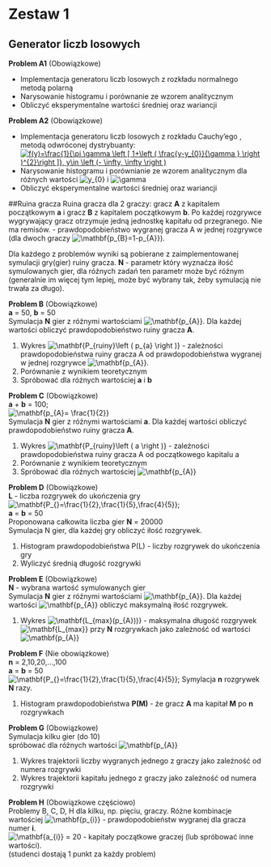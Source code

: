 # Zestaw 1
## Generator liczb losowych
**Problem A1** (Obowiązkowe)
* Implementacja generatoru liczb losowych z rozkładu normalnego  metodą polarną
* Narysowanie histogramu i porównanie ze wzorem analitycznym
* Obliczyć eksperymentalne wartości średniej oraz wariancji

**Problem A2** (Obowiązkowe)
* Implementacja generatoru liczb losowych z rozkładu Cauchy’ego , metodą odwróconej dystrybuanty:
<a href="https://www.codecogs.com/eqnedit.php?latex=f(y)=\frac{1}{\pi&space;\gamma&space;\left&space;[&space;1&plus;\left&space;(&space;\frac{y-y_{0}}{\gamma&space;}&space;\right&space;)^{2}\right&space;]},&space;y\in&space;\left&space;(-&space;\infty,&space;\infty&space;\right&space;)" target="_blank"><img src="https://latex.codecogs.com/gif.latex?f(y)=\frac{1}{\pi&space;\gamma&space;\left&space;[&space;1&plus;\left&space;(&space;\frac{y-y_{0}}{\gamma&space;}&space;\right&space;)^{2}\right&space;]},&space;y\in&space;\left&space;(-&space;\infty,&space;\infty&space;\right&space;)" title="f(y)=\frac{1}{\pi \gamma \left [ 1+\left ( \frac{y-y_{0}}{\gamma } \right )^{2}\right ]}, y\in \left (- \infty, \infty \right )" /></a>
* Narysowanie histogramu i porównianie ze wzorem analitycznym dla różnych wartości <img src="https://latex.codecogs.com/gif.latex?y_{0}" title="y_{0}" /> i <img src="https://latex.codecogs.com/gif.latex?\gamma" title="\gamma" /> 
* Obliczyć eksperymentalne wartości średniej oraz wariancji

##Ruina gracza
Ruina gracza dla 2 graczy: gracz **A** z kapitalem początkowym **a** i gracz **B** z kapitalem początkowym **b**. Po każdej rozgrywce wygrywający gracz otrzymuje jedną jednostkę kapitału od przegranego. Nie ma remisów.  - prawdopodobieństwo wygranej gracza A w jednej rozgrywce (dla dwoch graczy <img src="https://latex.codecogs.com/gif.latex?\mathbf{p_{B}=1-p_{A}}" title="\mathbf{p_{B}=1-p_{A}}" />).

Dla każdego z problemów wyniki są pobierane z zaimplementowanej symulacji gry(gier) ruiny gracza.
**N** - parametr który wyznaćza iłość symulowanych gier, dla róźnych zadań ten parametr może być róźnym (generalnie im więcej tym lepiej, może być wybrany tak, żeby symulacją nie trwała za długo).

**Problem B** (Obowiązkowe)  
**a** = 50, **b** = 50  
Symulacja **N** gier z róźnymi wartościami <img src="https://latex.codecogs.com/gif.latex?\mathbf{p_{A}}" title="\mathbf{p_{A}}" />. Dla każdej wartości obliczyć prawdopodobieństwo ruiny gracza **A**.
1. Wykres <img src="https://latex.codecogs.com/gif.latex?\mathbf{P_{ruiny}\left&space;(&space;p_{a}&space;\right&space;)}" title="\mathbf{P_{ruiny}\left ( p_{a} \right )}" /> - zależności prawdopodobieństwa ruiny gracza A od prawdopodobieństwa wygranej w jednej rozgrywce <img src="https://latex.codecogs.com/gif.latex?\mathbf{p_{A}}" title="\mathbf{p_{A}}" />.
2. Porównanie z wynikiem teoretycznym
3. Spróbować dla róźnych wartościej **a** i **b**

**Problem C** (Obowiązkowe)  
**a** + **b** = 100;  
<img src="https://latex.codecogs.com/gif.latex?\mathbf{p_{A}=&space;\frac{1}{2}}" title="\mathbf{p_{A}= \frac{1}{2}}" />  
Symulacja **N** gier z róźnymi wartościami **a**. Dla każdej wartości obliczyć prawdopodobieństwo ruiny gracza **A**.
1. Wykres <img src="https://latex.codecogs.com/gif.latex?\mathbf{P_{ruiny}\left&space;(&space;a&space;\right&space;)}" title="\mathbf{P_{ruiny}\left ( a \right )}" /> - zależności prawdopodobieństwa ruiny gracza A od początkowego kapitalu a
2. Porównanie z wynikiem teoretycznym
3. Spróbować dla róźnych wartościej <img src="https://latex.codecogs.com/gif.latex?\mathbf{p_{A}}" title="\mathbf{p_{A}}" />

**Problem D** (Obowiązkowe)  
**L** - liczba rozgrywek do ukończenia gry  
<img src="https://latex.codecogs.com/gif.latex?\mathbf{P_{}=\frac{1}{2},\frac{1}{5},\frac{4}{5}};" title="\mathbf{P_{}=\frac{1}{2},\frac{1}{5},\frac{4}{5}};" />  
**a** = **b** = 50  
Proponowana całkowita liczba gier **N** = 20000  
Symulacja N gier, dla każdej gry obliczyć iłość rozgrywek.
1. Histogram prawdopodobieństwa P(L) - liczby rozgrywek do ukończenia gry
2. Wyliczyć średnią długość rozgrywki

**Problem E** (Obowiązkowe)  
**N** - wybrana wartość symulowanych gier  
Symulacja **N** gier z róźnymi wartościami <img src="https://latex.codecogs.com/gif.latex?\mathbf{p_{A}}" title="\mathbf{p_{A}}" />. Dla każdej wartości <img src="https://latex.codecogs.com/gif.latex?\mathbf{p_{A}}" title="\mathbf{p_{A}}" /> obliczyć maksymalną iłość rozgrywek.
1. Wykres <img src="https://latex.codecogs.com/gif.latex?\mathbf{L_{max}(p_{A}))}" title="\mathbf{L_{max}(p_{A}))}" /> - maksymalna długość rozgrywek <img src="https://latex.codecogs.com/gif.latex?\mathbf{L_{max}}" title="\mathbf{L_{max}}" /> przy **N** rozgrywkach jako zależność od wartości <img src="https://latex.codecogs.com/gif.latex?\mathbf{p_{A}}" title="\mathbf{p_{A}}" />

**Problem F** (Nie obowiązkowe)  
**n** = 2,10,20,…,100  
**a** = **b** = 50  
<img src="https://latex.codecogs.com/gif.latex?\mathbf{P_{}=\frac{1}{2},\frac{1}{5},\frac{4}{5}};" title="\mathbf{P_{}=\frac{1}{2},\frac{1}{5},\frac{4}{5}};" /> 
Symylacja **n** rozgrywek **N** razy.
1. Histogram prawdopodobieństwa **P(M)** - że gracz **A** ma kapitał **M** po **n** rozgrywkach

**Problem G** (Obowiązkowe)  
Symulacja kilku gier (do 10)  
spróbować dla różnych wartości <img src="https://latex.codecogs.com/gif.latex?\mathbf{p_{A}}" title="\mathbf{p_{A}}" />
1. Wykres trajektorii liczby wygranych jednego z graczy jako zależność od numera rozgrywki
2. Wykres trajektorii kapitału jednego z graczy jako zależność od numera rozgrywki

**Problem H** (Obowiązkowe częściowo)  
Problemy B, C, D, H dla kilku, np. pięciu, graczy.
Różne kombinacje wartościej <img src="https://latex.codecogs.com/gif.latex?\mathbf{p_{i}}" title="\mathbf{p_{i}}" /> - prawdopodobieństw wygranej dla gracza numer **i**.  
<img src="https://latex.codecogs.com/gif.latex?\mathbf{a_{i}}" title="\mathbf{a_{i}}" /> = 20 - kapitały początkowe graczej (lub spróbować inne wartości).  
(studenci dostają 1 punkt za każdy problem)